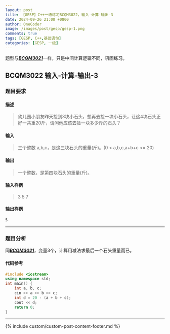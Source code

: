 ```yaml
---
layout: post
title: 【GESP】C++一级练习BCQM3022，输入-计算-输出-3
date: 2024-09-26 21:00 +0800
author: OneCoder
image: /images/post/gesp/gesp-1.png
comments: true
tags: [GESP, C++,基础语句]
categories: [GESP, 一级]
---
```

题型与[***BCQM3021***](https://www.coderli.com/gesp-1-bcqm3021/)一样，只是中间计算逻辑不同，巩固练习。

<!--more-->

## BCQM3022 输入-计算-输出-3

### 题目要求

#### 描述

>幼儿园小朋友昨天捡到3块小石头，想再去捡一块小石头，让这4块石头正好一共重20斤，请问他应该去捡一块多少斤的石头？

#### 输入

>三个整数 a,b,c，是这三块石头的重量(斤)。(0 < a,b,c,a+b+c <= 20)

#### 输出

>一个整数，是第四块石头的重量(斤)。

#### 输入样例

>3 5 7

#### 输出样例

```console
5
```

---

### 题目分析

同[***BCQM3021***](https://www.coderli.com/gesp-1-bcqm3021/)，变量3个，计算用减法求最后一个石头重量而已。

#### 代码参考

```cpp
#include <iostream>
using namespace std;
int main() {
    int a, b, c;
    cin >> a >> b >> c;
    int d = 20 - (a + b + c);
    cout << d;
    return 0;
}
```

---

{% include custom/custom-post-content-footer.md %}
